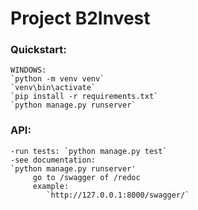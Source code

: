 # Project B2Invest
### Quickstart:
    WINDOWS:
    `python -m venv venv`
    `venv\bin\activate`
    `pip install -r requirements.txt`
    `python manage.py runserver`
### API:
    -run tests: `python manage.py test`
    -see documentation:
    `python manage.py runserver'
         go to /swagger of /redoc
         example:
            `http://127.0.0.1:8000/swagger/`